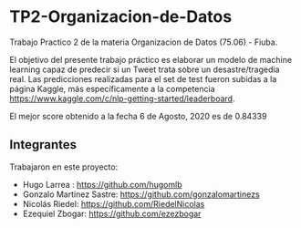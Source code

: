# TP2-Organizacion-de-Datos

Trabajo Practico 2 de la materia Organizacion de Datos (75.06) - Fiuba. 

El objetivo del presente trabajo práctico es elaborar un modelo de machine learning capaz de predecir si un Tweet trata sobre un desastre/tragedia real. 
 Las predicciones realizadas para el set de test fueron subidas a la página Kaggle, más específicamente a la competencia  https://www.kaggle.com/c/nlp-getting-started/leaderboard.
 
 El mejor score obtenido a la fecha 6 de Agosto, 2020 es de 0.84339 	
 
## Integrantes
Trabajaron en este proyecto:    
 - Hugo Larrea : https://github.com/hugomlb  
 - Gonzalo Martinez Sastre: https://github.com/gonzalomartinezs
 - Nicolás Riedel: https://github.com/RiedelNicolas
 - Ezequiel Zbogar: https://github.com/ezezbogar
